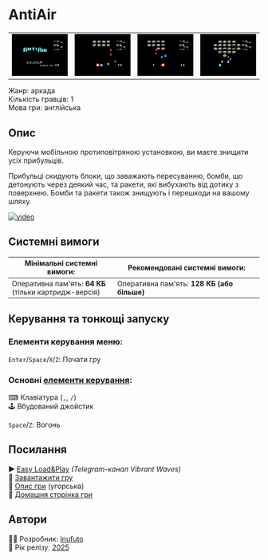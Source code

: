 # AntiAir

| | | | |
| --- | --- | --- | --- |
|![screen1](screenshots/scrn_antiair_01.png)|![screen2](screenshots/scrn_antiair_02.png)|![screen3](screenshots/scrn_antiair_03.png)|![screen4](screenshots/scrn_antiair_04.png)|

Жанр: аркада  
Кількість гравців: 1  
Мова гри: англійська  


## Опис

Керуючи мобільною протиповітряною установкою, ви маєте знищити усіх прибульців.  

Прибульці скидують блоки, що заважають пересуванню, бомби, що детонують через деякий час, та ракети, які вибухають від дотику з поверхнею. Бомби та ракети також знищують і перешкоди на вашому шляху.

[![video](https://img.youtube.com/vi/lbiyVWxnMu4/0.jpg)](https://www.youtube.com/watch?v=lbiyVWxnMu4)

## Системні вимоги

|Мінімальні системні вимоги:|Рекомендовані системні вимоги:|
|---------------------------|------------------------------|
|Оперативна пам'ять: **64 КБ**<br>(тільки картридж-версія)|Оперативна пам'ять: **128 КБ (або більше)**|  

## Керування та тонкощі запуску
### Елементи керування меню:

`Enter`/`Space`/`X`/`Z`: Почати гру  

### Основні [елементи керування](../controllers.md):
⌨ Клавіатура (`,`, `/`)  
🕹 Вбудований джойстик  

`Space`/`Z`: Вогонь

## Посилання

▶ [Easy Load&Play](https://t.me/EP128k_Load_n_Play/781) *(Telegram-канал Vibrant Waves)*  
💾 [Завантажити гру](http://www.ep128.hu/Ep_Games/Prg/Antiair.rar)  
📃 [Опис гри](http://www.ep128.hu/Games/AntiAir.htm) (угорська)  
🏡 [Домашня сторінка гри](http://inufuto.web.fc2.com/8bit/antiair/#ep64)

## Автори
👨‍💻 Розробник: [Inufuto](../../community/inufuto.md)  
📅 Рік релізу: [2025](../release_years/2025.md)  